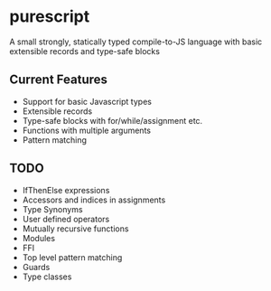 purescript
==========

A small strongly, statically typed compile-to-JS language with basic extensible records and type-safe blocks

## Current Features

- Support for basic Javascript types
- Extensible records
- Type-safe blocks with for/while/assignment etc.
- Functions with multiple arguments
- Pattern matching

## TODO

- IfThenElse expressions
- Accessors and indices in assignments
- Type Synonyms
- User defined operators
- Mutually recursive functions
- Modules
- FFI
- Top level pattern matching
- Guards
- Type classes

